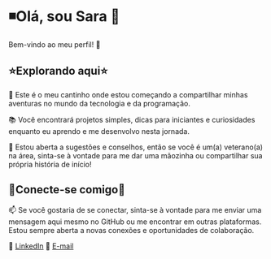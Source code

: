 # ◾Olá, sou Sara 👋
Bem-vindo ao meu perfil! 🌟
## ⭐Explorando aqui⭐

🚀 Este é o meu cantinho onde estou começando a compartilhar minhas aventuras no mundo da tecnologia e da programação.

📚 Você encontrará projetos simples, dicas para iniciantes e curiosidades enquanto eu aprendo e me desenvolvo nesta jornada.

🤝 Estou aberta a sugestões e conselhos, então se você é um(a) veterano(a) na área, sinta-se à vontade para me dar uma mãozinha ou compartilhar sua própria história de início!

## 🤍Conecte-se comigo🤍

📫 Se você gostaria de se conectar, sinta-se à vontade para me enviar uma mensagem aqui mesmo no GitHub ou me encontrar em outras plataformas. Estou sempre aberta a novas conexões e oportunidades de colaboração.

🔗 [LinkedIn](https://www.linkedin.com/in/sara-marinho-488672265/)
📧 [E-mail](saranovak320@gmail.com)

